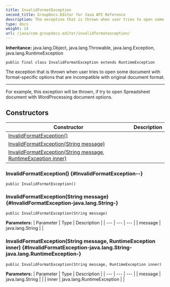 ```yaml
---
title: InvalidFormatException
second_title: GroupDocs.Editor for Java API Reference
description: The exception that is thrown when user tries to open some document with format-specific options that are incompatible with original document format.
type: docs
weight: 14
url: /java/com.groupdocs.editor/invalidformatexception/
---
```

**Inheritance:**
java.lang.Object, java.lang.Throwable, java.lang.Exception, java.lang.RuntimeException
```
public final class InvalidFormatException extends RuntimeException
```

The exception that is thrown when user tries to open some document with format-specific options that are incompatible with original document format.

--------------------

For example, this exception will be thrown, if try to open Spreadsheet document with WordProcessing document options.
## Constructors

| Constructor | Description |
| --- | --- |
| [InvalidFormatException()](#InvalidFormatException--) |  |
| [InvalidFormatException(String message)](#InvalidFormatException-java.lang.String-) |  |
| [InvalidFormatException(String message, RuntimeException inner)](#InvalidFormatException-java.lang.String-java.lang.RuntimeException-) |  |
### InvalidFormatException() {#InvalidFormatException--}
```
public InvalidFormatException()
```


### InvalidFormatException(String message) {#InvalidFormatException-java.lang.String-}
```
public InvalidFormatException(String message)
```


**Parameters:**
| Parameter | Type | Description |
| --- | --- | --- |
| message | java.lang.String |  |

### InvalidFormatException(String message, RuntimeException inner) {#InvalidFormatException-java.lang.String-java.lang.RuntimeException-}
```
public InvalidFormatException(String message, RuntimeException inner)
```


**Parameters:**
| Parameter | Type | Description |
| --- | --- | --- |
| message | java.lang.String |  |
| inner | java.lang.RuntimeException |  |

